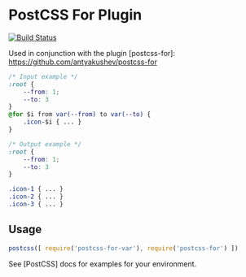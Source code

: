 # PostCSS For Plugin
[![Build Status](https://travis-ci.org/gitscrum/postcss-for-variables.svg)](https://travis-ci.org/gitscrum/postcss-for-variables)

Used in conjunction with the plugin [postcss-for]: https://github.com/antyakushev/postcss-for



```css
/* Input example */
:root {
	--from: 1;
	--to: 3
}
@for $i from var(--from) to var(--to) {
	.icon-$i { ... }
}
```

```css
/* Output example */
:root {
	--from: 1;
	--to: 3
}

.icon-1 { ... }
.icon-2 { ... }
.icon-3 { ... }

```

## Usage

```js
postcss([ require('postcss-for-var'), require('postcss-for') ])
```

See [PostCSS] docs for examples for your environment.
